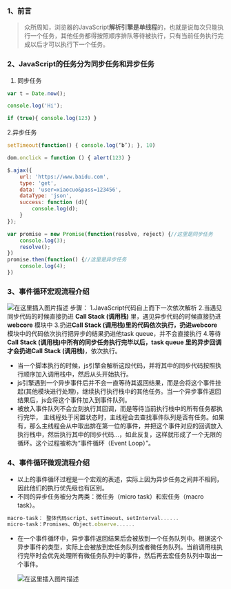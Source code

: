 ### 1、前言

>众所周知，浏览器的JavaScript**解析引擎是单线程**的，也就是说每次只能执行一个任务，其他任务都得按照顺序排队等待被执行，只有当前任务执行完成以后才可以执行下一个任务。
### 2、JavaScript的任务分为同步任务和异步任务

1.	同步任务
```js
var t = Date.now();

console.log('Hi');

if (true){ console.log(123) }
```
2.异步任务
```js
setTimeout(function() { console.log(‘b’); }, 10)

dom.onclick = function () { alert(123) }

$.ajax({
    url: 'https://www.baidu.com',
    type: 'get',
    data: 'user=xiaocuo&pass=123456',
    dataType: 'json',
    success: function (d){
        console.log(d);
    }
});

var promise = new Promise(function(resolve, reject) {//这里是同步任务
    console.log(3);
    resolve();
})
promise.then(function() {//这里是异步任务
    console.log(4);
})
```
###  3、事件循环宏观流程介绍

![在这里插入图片描述](https://img-blog.csdnimg.cn/20200809100527541.png?x-oss-process=image/watermark,type_ZmFuZ3poZW5naGVpdGk,shadow_10,text_aHR0cHM6Ly9ibG9nLmNzZG4ubmV0L3dlaXhpbl80NzA3Njk4OQ==,size_16,color_FFFFFF,t_70)
步骤：
1.JavaScript代码自上而下一次依次解析
2.当遇见同步代码的时候直接扔进  **Call Stack  (调用栈)**  里，遇见异步代码的时候直接扔进  **webcore**  模块中
3.扔进**Call Stack  (调用栈)**里的代码依次执行，扔进**webcore**  模块中的代码依次执行把异步的结果扔进他task    queue，并不会直接执行
4.等待**Call Stack  (调用栈)**中所有的同步任务执行完毕以后，task queue 里的异步回调才会扔进**Call Stack  (调用栈)**，依次执行。

-	当一个脚本执行的时候，js引擎会解析这段代码，并将其中的同步代码按照执行顺序加入调用栈中，然后从头开始执行。
-	js引擎遇到一个异步事件后并不会一直等待其返回结果，而是会将这个事件挂起(其他模块进行处理)，继续执行执行栈中的其他任务。当一个异步事件返回结果后，js会将这个事件加入到事件队列。
-	被放入事件队列不会立刻执行其回调，而是等待当前执行栈中的所有任务都执行完毕， 主线程处于闲置状态时，主线程会去查找事件队列是否有任务。如果有，那么主线程会从中取出排在第一位的事件，并把这个事件对应的回调放入执行栈中，然后执行其中的同步代码...，如此反复，这样就形成了一个无限的循环。这个过程被称为“事件循环（Event Loop）”。



### 4、事件循环微观流程介绍

-	以上的事件循环过程是一个宏观的表述，实际上因为异步任务之间并不相同，因此他们的执行优先级也有区别。
- 不同的异步任务被分为两类：微任务（micro task）和宏任务（macro task）。
```js
macro-task： 整体代码script、setTimeout、setInterval......
micro-task：Promises、Object.observe......
```
- 在一个事件循环中，异步事件返回结果后会被放到一个任务队列中。根据这个异步事件的类型，实际上会被放到宏任务队列或者微任务队列。当前调用栈执行完毕时会优先处理所有微任务队列中的事件，然后再去宏任务队列中取出一个事件。

  ![在这里插入图片描述](https://front-notes.oss-cn-hangzhou.aliyuncs.com/img/watermark,type_ZmFuZ3poZW5naGVpdGk,shadow_10,text_aHR0cHM6Ly9ibG9nLmNzZG4ubmV0L3dlaXhpbl80NzA3Njk4OQ==,size_16,color_FFFFFF,t_70.png)
